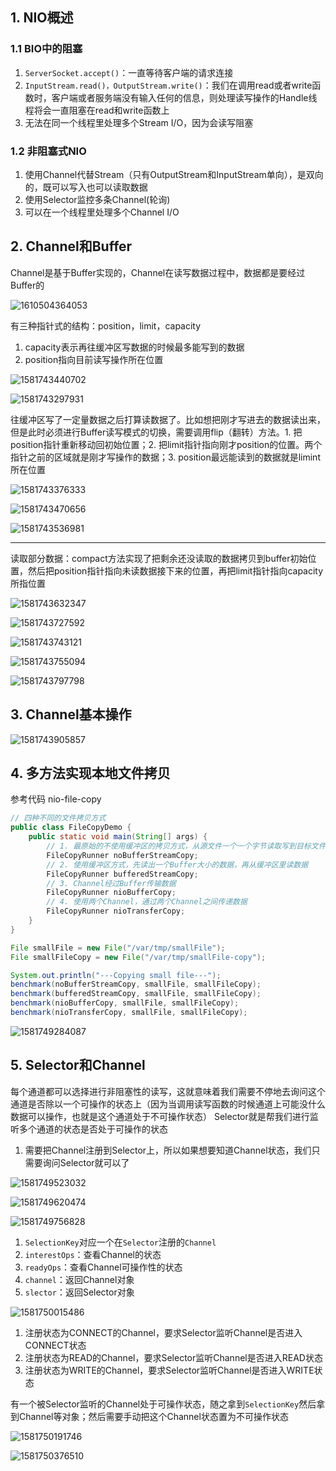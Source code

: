 ## 1. NIO概述

### 1.1 BIO中的阻塞

1. `ServerSocket.accept()`：一直等待客户端的请求连接
2. `InputStream.read()，OutputStream.write()`：我们在调用read或者write函数时，客户端或者服务端没有输入任何的信息，则处理读写操作的Handle线程将会一直阻塞在read和write函数上
3. 无法在同一个线程里处理多个Stream I/O，因为会读写阻塞

### 1.2 非阻塞式NIO

1. 使用Channel代替Stream（只有OutputStream和InputStream单向），是双向的，既可以写入也可以读取数据
2. 使用Selector监控多条Channel(轮询)
3. 可以在一个线程里处理多个Channel I/O

## 2. Channel和Buffer

Channel是基于Buffer实现的，Channel在读写数据过程中，数据都是要经过Buffer的

![1610504364053](assets/1610504364053.png)

有三种指针式的结构：position，limit，capacity

1. capacity表示再往缓冲区写数据的时候最多能写到的数据
2. position指向目前读写操作所在位置

![1581743440702](assets/1581743440702.png)

![1581743297931](assets/1581743297931.png)

往缓冲区写了一定量数据之后打算读数据了。比如想把刚才写进去的数据读出来，但是此时必须进行Buffer读写模式的切换，需要调用flip（翻转）方法。1. 把position指针重新移动回初始位置；2. 把limit指针指向刚才position的位置。两个指针之前的区域就是刚才写操作的数据；3. position最远能读到的数据就是limint所在位置

![1581743376333](assets/1581743376333.png)

![1581743470656](assets/1581743470656.png)

![1581743536981](assets/1581743536981.png)

****

读取部分数据：compact方法实现了把剩余还没读取的数据拷贝到buffer初始位置，然后把position指针指向未读数据接下来的位置，再把limit指针指向capacity所指位置

![1581743632347](assets/1581743632347.png)

![1581743727592](assets/1581743727592.png)

![1581743743121](assets/1581743743121.png)

![1581743755094](assets/1581743755094.png)

![1581743797798](assets/1581743797798.png)

## 3. Channel基本操作

![1581743905857](assets/1581743905857.png)

## 4. 多方法实现本地文件拷贝

参考代码 nio-file-copy

```java
// 四种不同的文件拷贝方式
public class FileCopyDemo {
    public static void main(String[] args) {
        // 1. 最原始的不使用缓冲区的拷贝方式，从源文件一个一个字节读取写到目标文件里去
        FileCopyRunner noBufferStreamCopy;
        // 2. 使用缓冲区方式，先读出一个Buffer大小的数据，再从缓冲区里读数据
        FileCopyRunner bufferedStreamCopy;
        // 3. Channel经过Buffer传输数据
        FileCopyRunner nioBufferCopy;
        // 4. 使用两个Channel，通过两个Channel之间传递数据
        FileCopyRunner nioTransferCopy;
    }
}
```

```java
File smallFile = new File("/var/tmp/smallFile");
File smallFileCopy = new File("/var/tmp/smallFile-copy");

System.out.println("---Copying small file---");
benchmark(noBufferStreamCopy, smallFile, smallFileCopy);
benchmark(bufferedStreamCopy, smallFile, smallFileCopy);
benchmark(nioBufferCopy, smallFile, smallFileCopy);
benchmark(nioTransferCopy, smallFile, smallFileCopy);
```

![1581749284087](assets/1581749284087.png)

## 5. Selector和Channel

每个通道都可以选择进行非阻塞性的读写，这就意味着我们需要不停地去询问这个通道是否除以一个可操作的状态上（因为当调用读写函数的时候通道上可能没什么数据可以操作，也就是这个通道处于不可操作状态）
Selector就是帮我们进行监听多个通道的状态是否处于可操作的状态

1. 需要把Channel注册到Selector上，所以如果想要知道Channel状态，我们只需要询问Selector就可以了

![1581749523032](assets/1581749523032.png)

![1581749620474](assets/1581749620474.png)

![1581749756828](assets/1581749756828.png)

1. `SelectionKey`对应一个在`Selector`注册的`Channel`
2. `interestOps`：查看Channel的状态
3. `readyOps`：查看Channel可操作性的状态
4. `channel`：返回Channel对象
5. `slector`：返回Selector对象

![1581750015486](assets/1581750015486.png)

1. 注册状态为CONNECT的Channel，要求Selector监听Channel是否进入CONNECT状态
2. 注册状态为READ的Channel，要求Selector监听Channel是否进入READ状态
3. 注册状态为WRITE的Channel，要求Selector监听Channel是否进入WRITE状态

有一个被Selector监听的Channel处于可操作状态，随之拿到`SelectionKey`然后拿到Channel等对象；然后需要手动把这个Channel状态置为不可操作状态

![1581750191746](assets/1581750191746.png)

![1581750376510](assets/1581750376510.png)

